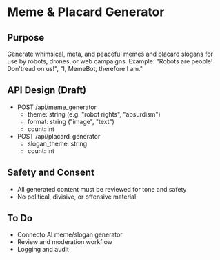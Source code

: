 # Meme & Placard Generator

## Purpose
Generate whimsical, meta, and peaceful memes and placard slogans for use by robots, drones, or web campaigns. Example: "Robots are people! Don'tread on us!", "I, MemeBot, therefore I am."

## API Design (Draft)
- POST /api/meme_generator
    - theme: string (e.g. "robot rights", "absurdism")
    - format: string ("image", "text")
    - count: int
- POST /api/placard_generator
    - slogan_theme: string
    - count: int

## Safety and Consent
- All generated content must be reviewed for tone and safety
- No political, divisive, or offensive material

## To Do
- Connecto AI meme/slogan generator
- Review and moderation workflow
- Logging and audit



